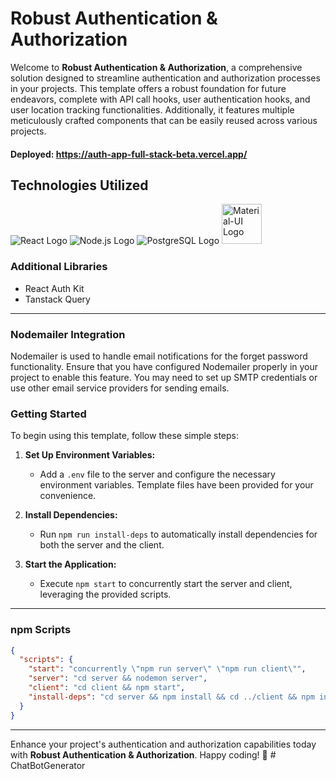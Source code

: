 # **Robust Authentication & Authorization**

Welcome to **Robust Authentication & Authorization**, a comprehensive solution designed to streamline authentication and authorization processes in your projects. This template offers a robust foundation for future endeavors, complete with API call hooks, user authentication hooks, and user location tracking functionalities. Additionally, it features multiple meticulously crafted components that can be easily reused across various projects.
#### Deployed: <a>https://auth-app-full-stack-beta.vercel.app/</a>
## Technologies Utilized

![React Logo](https://upload.wikimedia.org/wikipedia/commons/thumb/a/a7/React-icon.svg/64px-React-icon.svg.png) ![Node.js Logo](https://upload.wikimedia.org/wikipedia/commons/thumb/d/d9/Node.js_logo.svg/64px-Node.js_logo.svg.png) ![PostgreSQL Logo](https://upload.wikimedia.org/wikipedia/commons/thumb/2/29/Postgresql_elephant.svg/64px-Postgresql_elephant.svg.png) <img src="https://mui.com/static/logo.png" width="64" height="64" alt="Material-UI Logo">


### Additional Libraries
- React Auth Kit
- Tanstack Query
---

### Nodemailer Integration
Nodemailer is used to handle email notifications for the forget password functionality. Ensure that you have configured Nodemailer properly in your project to enable this feature. You may need to set up SMTP credentials or use other email service providers for sending emails.

### Getting Started

To begin using this template, follow these simple steps:

1. **Set Up Environment Variables:**
   - Add a `.env` file to the server and configure the necessary environment variables. Template files have been provided for your convenience.

2. **Install Dependencies:**
   - Run `npm run install-deps` to automatically install dependencies for both the server and the client.

3. **Start the Application:**
   - Execute `npm start` to concurrently start the server and client, leveraging the provided scripts.

---

### npm Scripts

```json
{
  "scripts": {
    "start": "concurrently \"npm run server\" \"npm run client\"",
    "server": "cd server && nodemon server",
    "client": "cd client && npm start",
    "install-deps": "cd server && npm install && cd ../client && npm install"
  }
}
```

---

Enhance your project's authentication and authorization capabilities today with **Robust Authentication & Authorization**. Happy coding! 🚀
#   C h a t B o t G e n e r a t o r 
 
 
